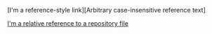 [I'm a reference-style link][Arbitrary case-insensitive reference text]

[I'm a relative reference to a repository file](../blob/master/LICENSE)